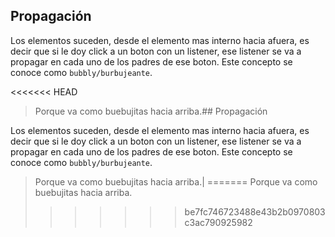 ## Propagación

Los elementos suceden, desde el elemento mas interno hacia afuera, es decir que si le doy click a un boton con un listener, ese listener se va a propagar en cada uno de los padres de ese boton. 
Este concepto se conoce como `bubbly/burbujeante`. 

<<<<<<< HEAD
> Porque va como buebujitas hacia arriba.## Propagación

Los elementos suceden, desde el elemento mas interno hacia afuera, es decir que si le doy click a un boton con un listener, ese listener se va a propagar en cada uno de los padres de ese boton. 
Este concepto se conoce como `bubbly/burbujeante`. 

> Porque va como buebujitas hacia arriba.|
=======
> Porque va como buebujitas hacia arriba.
>>>>>>> be7fc746723488e43b2b0970803c3ac790925982
